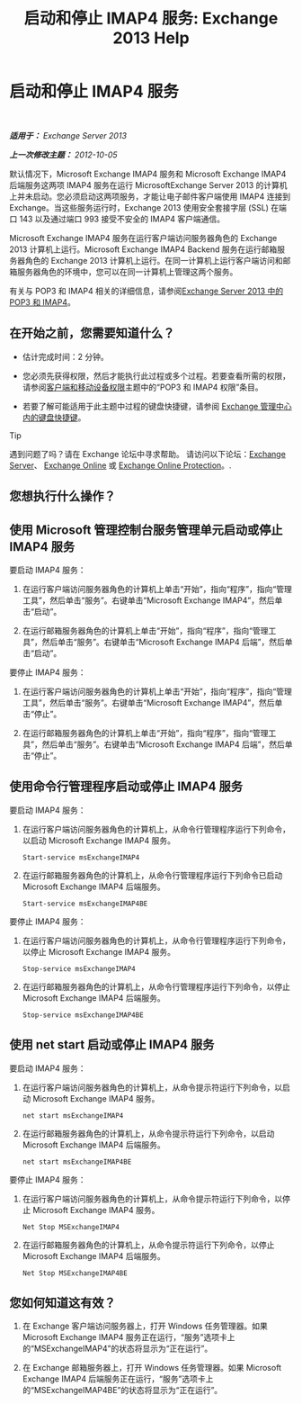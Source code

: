 ﻿---
title: '启动和停止 IMAP4 服务: Exchange 2013 Help'
TOCTitle: 启动和停止 IMAP4 服务
ms:assetid: a52db4bd-69a6-47b2-acf3-d9d8571c7a87
ms:mtpsurl: https://technet.microsoft.com/zh-cn/library/Bb124022(v=EXCHG.150)
ms:contentKeyID: 50491336
ms.date: 01/11/2018
mtps_version: v=EXCHG.150
ms.translationtype: HT
---

# 启动和停止 IMAP4 服务

 

_**适用于：** Exchange Server 2013_

_**上一次修改主题：** 2012-10-05_

默认情况下，Microsoft Exchange IMAP4 服务和 Microsoft Exchange IMAP4 后端服务这两项 IMAP4 服务在运行 MicrosoftExchange Server 2013 的计算机上并未启动。您必须启动这两项服务，才能让电子邮件客户端使用 IMAP4 连接到 Exchange。当这些服务运行时，Exchange 2013 使用安全套接字层 (SSL) 在端口 143 以及通过端口 993 接受不安全的 IMAP4 客户端通信。

Microsoft Exchange IMAP4 服务在运行客户端访问服务器角色的 Exchange 2013 计算机上运行。Microsoft Exchange IMAP4 Backend 服务在运行邮箱服务器角色的 Exchange 2013 计算机上运行。在同一计算机上运行客户端访问和邮箱服务器角色的环境中，您可以在同一计算机上管理这两个服务。

有关与 POP3 和 IMAP4 相关的详细信息，请参阅[Exchange Server 2013 中的 POP3 和 IMAP4](pop3-and-imap4-in-exchange-server-2013-exchange-2013-help.md)。

## 在开始之前，您需要知道什么？

  - 估计完成时间：2 分钟。

  - 您必须先获得权限，然后才能执行此过程或多个过程。若要查看所需的权限，请参阅[客户端和移动设备权限](clients-and-mobile-devices-permissions-exchange-2013-help.md)主题中的“POP3 和 IMAP4 权限”条目。

  - 若要了解可能适用于此主题中过程的键盘快捷键，请参阅 [Exchange 管理中心内的键盘快捷键](keyboard-shortcuts-in-the-exchange-admin-center-exchange-online-protection-help.md)。

> [!TIP]  
> 遇到问题了吗？请在 Exchange 论坛中寻求帮助。 请访问以下论坛：<a href="https://go.microsoft.com/fwlink/p/?linkid=60612">Exchange Server</a>、 <a href="https://go.microsoft.com/fwlink/p/?linkid=267542">Exchange Online</a> 或 <a href="https://go.microsoft.com/fwlink/p/?linkid=285351">Exchange Online Protection</a>。.


## 您想执行什么操作？

## 使用 Microsoft 管理控制台服务管理单元启动或停止 IMAP4 服务

要启动 IMAP4 服务：

1.  在运行客户端访问服务器角色的计算机上单击“开始”，指向“程序”，指向“管理工具”，然后单击“服务”。右键单击“Microsoft Exchange IMAP4”，然后单击“启动”。

2.  在运行邮箱服务器角色的计算机上单击“开始”，指向“程序”，指向“管理工具”，然后单击“服务”。右键单击“Microsoft Exchange IMAP4 后端”，然后单击“启动”。

要停止 IMAP4 服务：

1.  在运行客户端访问服务器角色的计算机上单击“开始”，指向“程序”，指向“管理工具”，然后单击“服务”。右键单击“Microsoft Exchange IMAP4”，然后单击“停止”。

2.  在运行邮箱服务器角色的计算机上单击“开始”，指向“程序”，指向“管理工具”，然后单击“服务”。右键单击“Microsoft Exchange IMAP4 后端”，然后单击“停止”。

## 使用命令行管理程序启动或停止 IMAP4 服务

要启动 IMAP4 服务：

1.  在运行客户端访问服务器角色的计算机上，从命令行管理程序运行下列命令，以启动 Microsoft Exchange IMAP4 服务。
    
        Start-service msExchangeIMAP4

2.  在运行邮箱服务器角色的计算机上，从命令行管理程序运行下列命令已启动 Microsoft Exchange IMAP4 后端服务。
    
        Start-service msExchangeIMAP4BE

要停止 IMAP4 服务：

1.  在运行客户端访问服务器角色的计算机上，从命令行管理程序运行下列命令，以停止 Microsoft Exchange IMAP4 服务。
    
        Stop-service msExchangeIMAP4

2.  在运行邮箱服务器角色的计算机上，从命令行管理程序运行下列命令，以停止 Microsoft Exchange IMAP4 后端服务。
    
        Stop-service msExchangeIMAP4BE

## 使用 net start 启动或停止 IMAP4 服务

要启动 IMAP4 服务：

1.  在运行客户端访问服务器角色的计算机上，从命令提示符运行下列命令，以启动 Microsoft Exchange IMAP4 服务。
    
        net start msExchangeIMAP4

2.  在运行邮箱服务器角色的计算机上，从命令提示符运行下列命令，以启动 Microsoft Exchange IMAP4 后端服务。
    
        net start msExchangeIMAP4BE

要停止 IMAP4 服务：

1.  在运行客户端访问服务器角色的计算机上，从命令提示符运行下列命令，以停止 Microsoft Exchange IMAP4 服务。
    
        Net Stop MSExchangeIMAP4

2.  在运行邮箱服务器角色的计算机上，从命令提示符运行下列命令，以停止 Microsoft Exchange IMAP4 后端服务。
    
        Net Stop MSExchangeIMAP4BE

## 您如何知道这有效？

1.  在 Exchange 客户端访问服务器上，打开 Windows 任务管理器。如果 Microsoft Exchange IMAP4 服务正在运行，“服务”选项卡上的“MSExchangeIMAP4”的状态将显示为“正在运行”。

2.  在 Exchange 邮箱服务器上，打开 Windows 任务管理器。如果 Microsoft Exchange IMAP4 后端服务正在运行，“服务”选项卡上的“MSExchangeIMAP4BE”的状态将显示为“正在运行”。

